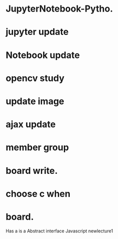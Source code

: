 # JupyterNotebook-Pytho.
# jupyter update
# Notebook update
# opencv study
# update image
# ajax update
# member group
# board write.
# choose c when 
# board.

Has a is a
Abstract interface
Javascript newlecture1
